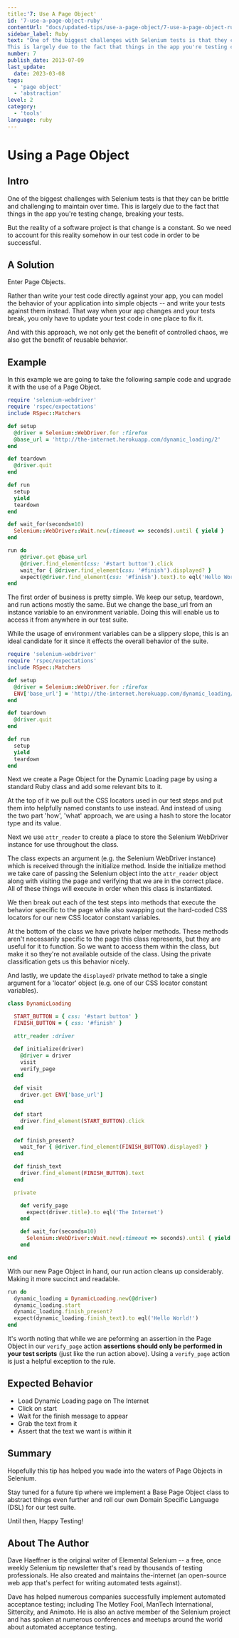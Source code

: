 ```yaml
---
title:'7: Use A Page Object'
id: '7-use-a-page-object-ruby'
contentUrl: "docs/updated-tips/use-a-page-object/7-use-a-page-object-ruby"
sidebar_label: Ruby 
text: "One of the biggest challenges with Selenium tests is that they can be brittle and challenging to maintain over time.
This is largely due to the fact that things in the app you're testing change, breaking your tests."
number: 7
publish_date: 2013-07-09
last_update:
  date: 2023-03-08
tags:
  - 'page object'
  - 'abstraction'
level: 2
category:
  - 'tools'
language: ruby
---
```


# Using a Page Object

## Intro

One of the biggest challenges with Selenium tests is that they can be brittle and challenging to maintain over time.
This is largely due to the fact that things in the app you're testing change, breaking your tests.

But the reality of a software project is that change is a constant. So we need to account for this reality somehow
in our test code in order to be successful.

## A Solution

Enter Page Objects.

Rather than write your test code directly against your app, you can model the behavior of your application into
simple objects -- and write your tests against them instead. That way when your app changes and your tests break,
you only have to update your test code in one place to fix it.

And with this approach, we not only get the benefit of controlled chaos, we also get the benefit of reusable behavior.

## Example

In this example we are going to take the following sample code and upgrade it with the use of a Page Object.

```ruby
require 'selenium-webdriver'
require 'rspec/expectations'
include RSpec::Matchers

def setup
  @driver = Selenium::WebDriver.for :firefox
  @base_url = 'http://the-internet.herokuapp.com/dynamic_loading/2'
end

def teardown
  @driver.quit
end

def run
  setup
  yield
  teardown
end

def wait_for(seconds=10)
  Selenium::WebDriver::Wait.new(:timeout => seconds).until { yield }
end

run do
    @driver.get @base_url
    @driver.find_element(css: '#start button').click
    wait_for { @driver.find_element(css: '#finish').displayed? }
    expect(@driver.find_element(css: '#finish').text).to eql('Hello World!')
end
```

The first order of business is pretty simple. We keep our setup, teardown, and run actions mostly the same.
But we change the base_url from an instance variable to an environment variable. Doing this will enable
us to access it from anywhere in our test suite.

While the usage of environment variables can be a slippery slope, this is an ideal candidate for it since
it effects the overall behavior of the suite.

```ruby
require 'selenium-webdriver'
require 'rspec/expectations'
include RSpec::Matchers

def setup
  @driver = Selenium::WebDriver.for :firefox
  ENV['base_url'] = 'http://the-internet.herokuapp.com/dynamic_loading/2'
end

def teardown
  @driver.quit
end

def run
  setup
  yield
  teardown
end
```

Next we create a Page Object for the Dynamic Loading page by using a standard Ruby class and add some relevant
bits to it.

At the top of it we pull out the CSS locators used in our test steps and put them into helpfully
named constants to use instead. And instead of using the two part 'how', 'what' approach, we are
using a hash to store the locator type and its value.

Next we use `attr_reader` to create a place to store the Selenium WebDriver instance for use throughout the class.

The class expects an argument (e.g. the Selenium WebDriver instance) which is received through the initialize method.
Inside the initialize method we take care of passing the Selenium object into the `attr_reader` object along with
visiting the page and verifying that we are in the correct place. All of these things will execute in order when
this class is instantiated.

We then break out each of the test steps into methods that execute the behavior specific to the page while also
swapping out the hard-coded CSS locators for our new CSS locator constant variables.

At the bottom of the class we have private helper methods. These methods aren't necessarily specific to the page
this class represents, but they are useful for it to function. So we want to access them within the class, but
make it so they're not available outside of the class. Using the private classification gets us this behavior nicely.

And lastly, we update the `displayed?` private method to take a single argument for a 'locator' object (e.g. one of
our CSS locator constant variables).

```ruby
class DynamicLoading

  START_BUTTON = { css: '#start button' }
  FINISH_BUTTON = { css: '#finish' }

  attr_reader :driver

  def initialize(driver)
    @driver = driver
    visit
    verify_page
  end

  def visit
    driver.get ENV['base_url']
  end

  def start
    driver.find_element(START_BUTTON).click
  end

  def finish_present?
    wait_for { @driver.find_element(FINISH_BUTTON).displayed? }
  end

  def finish_text
    driver.find_element(FINISH_BUTTON).text
  end

  private

    def verify_page
      expect(driver.title).to eql('The Internet')
    end

    def wait_for(seconds=10)
      Selenium::WebDriver::Wait.new(:timeout => seconds).until { yield }
    end

end
```

With our new Page Object in hand, our run action cleans up considerably. Making it more succinct and readable.

```ruby
run do
  dynamic_loading = DynamicLoading.new(@driver)
  dynamic_loading.start
  dynamic_loading.finish_present?
  expect(dynamic_loading.finish_text).to eql('Hello World!')
end
```

It's worth noting that while we are peforming an assertion in the Page Object in our `verify_page`
action __assertions should only be performed in your test scripts__ (just like the run action above).
Using a `verify_page` action is just a helpful exception to the rule.

## Expected Behavior

+ Load Dynamic Loading page on The Internet
+ Click on start
+ Wait for the finish message to appear
+ Grab the text from it
+ Assert that the text we want is within it

## Summary

Hopefully this tip has helped you wade into the waters of Page Objects in Selenium.

Stay tuned for a future tip where we implement a Base Page Object class to abstract things even further
and roll our own Domain Specific Language (DSL) for our test suite.

Until then, Happy Testing!

## About The Author

Dave Haeffner is the original writer of Elemental Selenium -- a free, once weekly Selenium tip newsletter that's read by
thousands of testing professionals. He also created and maintains the-internet (an open-source web app that's perfect
for writing automated tests against).

Dave has helped numerous companies successfully implement automated acceptance testing; including The Motley Fool,
ManTech International, Sittercity, and Animoto. He is also an active member of the Selenium project and has spoken at
numerous conferences and meetups around the world about automated acceptance testing.
